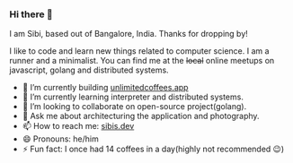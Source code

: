 ### Hi there 👋

I am Sibi, based out of Bangalore, India. Thanks for dropping by!

I like to code and learn new things related to computer science. I am a runner and a minimalist. You can find me at the ~~local~~ online meetups on javascript, golang and distributed systems.

<!--
**sibis/sibis** is a ✨ _special_ ✨ repository because its `README.md` (this file) appears on your GitHub profile.

Here are some ideas to get you started:

-->
- 🚀 I’m currently building <a href="https://unlimitedcoffees.app">unlimitedcoffees.app</a>
- 🌱 I’m currently learning interpreter and distributed systems.
- 👯 I’m looking to collaborate on open-source project(golang).
- 💬 Ask me about architecturing the application and photography.
- 📫 How to reach me: <a href="https://sibis.dev">sibis.dev</a>
- 😄 Pronouns: he/him
- ⚡ Fun fact: I once had 14 coffees in a day(highly not recommended 😉)

